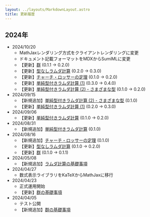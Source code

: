 ```yaml
---
layout: ../layouts/MarkdownLayout.astro
title: 更新履歴
---
```



## 2024年

- 2024/10/20
  - MathJaxレンダリング方式をクライアントレンダリングに変更
  - ドキュメント記載フォーマットをMDXからSumiMLに変更
  - 【更新】[群](../algebra/group-basics) (0.1.1 → 0.2.0)
  - 【更新】[型なしラムダ計算](../lambda-calculus/untyped-lambda-calculus) (0.2.0 → 0.3.0)
  - 【更新】[チャーチ・ロッサーの定理](../lambda-calculus/church-rosser-theorem) (0.1.0 → 0.2.0)
  - 【更新】[単純型付きラムダ計算 (1)](../type-theory/simply-typed-lambda-calculus) (0.3.0 → 0.4.0)
  - 【更新】[単純型付きラムダ計算 (2) - さまざまな型](../type-theory/simple-types) (0.1.0 → 0.2.0)
- 2024/09/15
  - 【新規追加】[単純型付きラムダ計算 (2) - さまざまな型](../type-theory/simple-types) (0.1.0)
  - 【更新】[単純型付きラムダ計算 (1)](../type-theory/simply-typed-lambda-calculus) (0.2.0 → 0.3.0)
- 2024/09/06
  - 【更新】[単純型付きラムダ計算](../type-theory/simply-typed-lambda-calculus) (0.1.0 → 0.2.0)
- 2024/08/31
  - 【新規追加】[単純型付きラムダ計算](../type-theory/simply-typed-lambda-calculus) (0.1.0)
- 2024/08/16
  - 【新規追加】[チャーチ・ロッサーの定理](../lambda-calculus/church-rosser-theorem) (0.1.0)
  - 【更新】[型なしラムダ計算](../lambda-calculus/untyped-lambda-calculus) (0.1.0 → 0.2.0)
  - 【更新】[群](../algebra/group-basics) (0.1.0 → 0.1.1)
- 2024/05/08
  - 【新規追加】[ラムダ計算の基礎事項](../lambda-calculus/untyped-lambda-calculus)
- 2024/04/27
  - 数式表示ライブラリをKaTeXからMathJaxに移行
- 2024/04/23 
  - 正式運用開始
  - 【更新】[群の基礎事項](../algebra/group-basics)
- 2024/04/05 
  - テスト公開
  - 【新規追加】[群の基礎事項](../algebra/group-basics)

